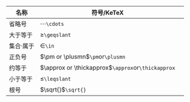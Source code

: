 | 名称      | 符号/KeTeX                                         |      |
| --------- | -------------------------------------------------- | ---- |
| 省略号    | $\cdots$`\cdots`                                   |      |
| 大于等于  | $\geqslant$`\geqslant`                             |      |
| 集合·属于 | $\in$`\in`                                         |      |
| 正负号    | $\pm or \plusmn$`\pm`or`\plusmn`                   |      |
| 约等于    | $\approx or \thickapprox$`\approx`or`\thickapprox` |      |
| 小于等于  | $\leqslant$`\leqslant`                             |      |
| 根号      | $\sqrt{}$`\sqrt{}`                                 |      |

